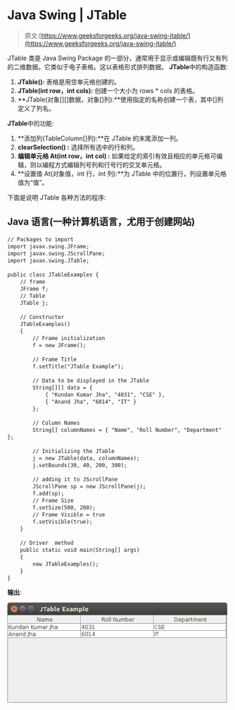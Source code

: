 # Java Swing | JTable

> 原文:[https://www.geeksforgeeks.org/java-swing-jtable/](https://www.geeksforgeeks.org/java-swing-jtable/)

JTable 类是 Java Swing Package 的一部分，通常用于显示或编辑既有行又有列的二维数据。它类似于电子表格。这以表格形式排列数据。
**JTable**中的构造函数:

1.  **JTable():** 表格是用空单元格创建的。
2.  **JTable(int row，int cols):** 创建一个大小为 rows * cols 的表格。
3.  **JTable(对象[][]数据，对象[]列):**使用指定的名称创建一个表，其中[]列定义了列名。

**JTable**中的功能:

1.  **添加列(TableColumn[]列):**在 JTable 的末尾添加一列。
2.  **clearSelection() :** 选择所有选中的行和列。
3.  **编辑单元格 At(int row，int col) :** 如果给定的索引有效且相应的单元格可编辑，则以编程方式编辑列号列和行号行的交叉单元格。
4.  **设置值 At(对象值，int 行，int 列):**为 JTable 中的位置行，列设置单元格值为“值”。

下面是说明 JTable 各种方法的程序:

## Java 语言(一种计算机语言，尤用于创建网站)

```
// Packages to import
import javax.swing.JFrame;
import javax.swing.JScrollPane;
import javax.swing.JTable;

public class JTableExamples {
    // frame
    JFrame f;
    // Table
    JTable j;

    // Constructor
    JTableExamples()
    {
        // Frame initialization
        f = new JFrame();

        // Frame Title
        f.setTitle("JTable Example");

        // Data to be displayed in the JTable
        String[][] data = {
            { "Kundan Kumar Jha", "4031", "CSE" },
            { "Anand Jha", "6014", "IT" }
        };

        // Column Names
        String[] columnNames = { "Name", "Roll Number", "Department" };

        // Initializing the JTable
        j = new JTable(data, columnNames);
        j.setBounds(30, 40, 200, 300);

        // adding it to JScrollPane
        JScrollPane sp = new JScrollPane(j);
        f.add(sp);
        // Frame Size
        f.setSize(500, 200);
        // Frame Visible = true
        f.setVisible(true);
    }

    // Driver  method
    public static void main(String[] args)
    {
        new JTableExamples();
    }
}
```

**输出**:

![output](img/8d3aeb08fc8e581c9762c5c29acaa56f.png)